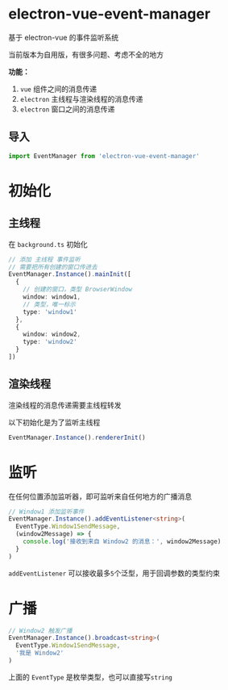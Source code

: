 # electron-vue-event-manager

基于 electron-vue 的事件监听系统

当前版本为自用版，有很多问题、考虑不全的地方

**功能：**

1. `vue` 组件之间的消息传递
2. `electron` 主线程与渲染线程的消息传递
3. `electron` 窗口之间的消息传递

## 导入

```typescript
import EventManager from 'electron-vue-event-manager'
```

# 初始化

## 主线程

在 `background.ts` 初始化

```typescript
// 添加 主线程 事件监听
// 需要把所有创建的窗口传进去
EventManager.Instance().mainInit([
  {
    // 创建的窗口，类型 BrowserWindow
    window: window1,
    // 类型，唯一标示
    type: 'window1'
  },
  {
    window: window2,
    type: 'window2'
  }
])
```

## 渲染线程

渲染线程的消息传递需要主线程转发

以下初始化是为了监听主线程

```typescript
EventManager.Instance().rendererInit()
```

# 监听

在任何位置添加监听器，即可监听来自任何地方的广播消息

```typescript
// Window1 添加监听事件
EventManager.Instance().addEventListener<string>(
  EventType.Window1SendMessage,
  (window2Message) => {
    console.log('接收到来自 Window2 的消息：', window2Message)
  }
)
```

`addEventListener` 可以接收最多`5`个泛型，用于回调参数的类型约束

# 广播

```typescript
// Window2 触发广播
EventManager.Instance().broadcast<string>(
  EventType.Window1SendMessage,
  '我是 Window2'
)
```

上面的 `EventType` 是枚举类型，也可以直接写`string`
